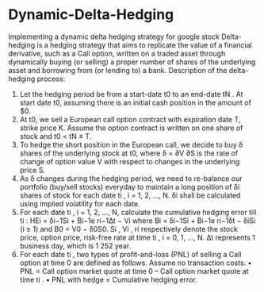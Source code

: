 # Dynamic-Delta-Hedging
Implementing a dynamic delta hedging strategy for google stock
Delta-hedging is a hedging strategy that aims to replicate the value of a financial derivative, such as a
Call option, written on a traded asset through dynamically buying (or selling) a proper number of shares of
the underlying asset and borrowing from (or lending to) a bank.
Description of the delta-hedging process:
1. Let the hedging period be from a start-date t0 to an end-date tN . At start date t0, assuming there is
an initial cash position in the amount of $0.
2. At t0, we sell a European call option contract with expiration date T, strike price K. Assume the
option contract is written on one share of stock and t0 < tN ≤ T.
3. To hedge the short position in the European call, we decide to buy δ shares of the underlying stock
at t0, where δ =
∂V
∂S is the rate of change of option value V with respect to changes in the underlying
price S.
4. As δ changes during the hedging period, we need to re-balance our portfolio (buy/sell stocks) everyday
to maintain a long position of δi shares of stock for each date ti
, i = 1, 2, ..., N. δi shall be calculated
using implied volatility for each date.
5. For each date ti
, i = 1, 2, ..., N, calculate the cumulative hedging error till ti
:
HEi = δi−1Si + Bi−1e
ri−1∆t − Vi
where Bi = δi−1Si + Bi−1e
ri−1δt − δiSi (i ≥ 1) and B0 = V0 − δ0S0. Si
, Vi
, ri respectively denote the
stock price, option price, risk-free rate at time ti
, i = 0, 1, ..., N. ∆t represents 1 business day, which is
1
252 year.
6. For each date ti
, two types of profit-and-loss (PNL) of selling a Call option at time 0 are defined as
follows. Assume no transaction costs.
• PNL = Call option market quote at time 0 – Call option market quote at time ti
.
• PNL with hedge = Cumulative hedging error.
